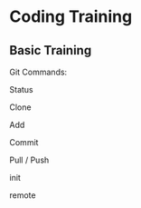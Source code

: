 # Coding Training

## Basic Training

Git Commands:

Status

Clone

Add

Commit

Pull / Push

init 

remote


